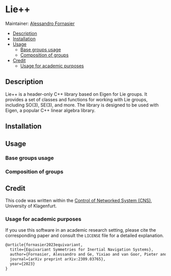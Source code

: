 # Lie++

Maintainer: [Alessandro Fornasier](mailto:alessandro.fornasier@aau.at)

- [Description](#description)
- [Installation](#installation)
- [Usage](#usage)
  * [Base groups usage](#base-groups-usage)
  * [Composition of groups](#composition-of-groups)
- [Credit](#credit)
  * [Usage for academic purposes](#usage-for-academic-purposes)

## Description

Lie++ is a header-only C++ library based on Eigen for Lie groups. It provides a set of classes and functions for working with Lie groups, including SO(3), SE(3), and more. The library is designed to be used with Eigen, a popular C++ linear algebra library.

## Installation

## Usage

### Base groups usage

### Composition of groups

## Credit
This code was written within the [Control of Networked System (CNS)](https://www.aau.at/en/smart-systems-technologies/control-of-networked-systems/), University of Klagenfurt.

### Usage for academic purposes
If you use this software in an academic research setting, please cite the
corresponding paper and consult the `LICENSE` file for a detailed explanation.

```latex
@article{fornasier2023equivariant,
  title={Equivariant Symmetries for Inertial Navigation Systems},
  author={Fornasier, Alessandro and Ge, Yixiao and van Goor, Pieter and Mahony, Robert and Weiss, Stephan},
  journal={arXiv preprint arXiv:2309.03765},
  year={2023}
}
```

